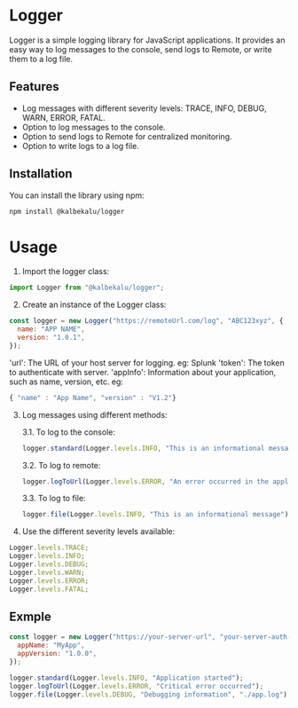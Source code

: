 # Logger

Logger is a simple logging library for JavaScript applications. It provides an easy way to log messages to the console, send logs to Remote, or write them to a log file.

## Features

- Log messages with different severity levels: TRACE, INFO, DEBUG, WARN, ERROR, FATAL.
- Option to log messages to the console.
- Option to send logs to Remote for centralized monitoring.
- Option to write logs to a log file.

## Installation

You can install the library using npm:

```bash
npm install @kalbekalu/logger
```

# Usage

1. Import the logger class:

```js
import Logger from "@kalbekalu/logger";
```

2. Create an instance of the Logger class:

```js
const logger = new Logger("https://remoteUrl.com/log", "ABC123xyz", {
  name: "APP NAME",
  version: "1.0.1",
});
```

'url': The URL of your host server for logging. eg: Splunk
'token': The token to authenticate with server.
'appInfo': Information about your application, such as name, version, etc.
eg:

```js
{ "name" : "App Name", "version" : "V1.2"}
```

3. Log messages using different methods:

   3.1. To log to the console:

   ```js
   logger.standard(Logger.levels.INFO, "This is an informational message");
   ```

   3.2. To log to remote:

   ```js
   logger.logToUrl(Logger.levels.ERROR, "An error occurred in the application");
   ```

   3.3. To log to file:

   ```js
   logger.file(Logger.levels.INFO, "This is an informational message");
   ```

4. Use the different severity levels available:

```js
Logger.levels.TRACE;
Logger.levels.INFO;
Logger.levels.DEBUG;
Logger.levels.WARN;
Logger.levels.ERROR;
Logger.levels.FATAL;
```

## Exmple

```js
const logger = new Logger("https://your-server-url", "your-server-auth-token", {
  appName: "MyApp",
  appVersion: "1.0.0",
});

logger.standard(Logger.levels.INFO, "Application started");
logger.logToUrl(Logger.levels.ERROR, "Critical error occurred");
logger.file(Logger.levels.DEBUG, "Debugging information", "./app.log");
```

